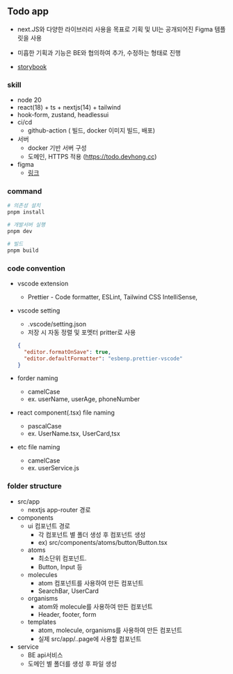 ## Todo app

- next.JS와 다양한 라이브러리 사용을 목표로 기획 및 UI는 공개되어진 Figma 템플릿을 사용
- 미흡한 기획과 기능은 BE와 협의하여 추가, 수정하는 형태로 진행

- [storybook](https://6617c7ab7da9bcd9f302affc-hzetnaltab.chromatic.com/?path=/docs/configure-your-project--docs)

### skill

- node 20
- react(18) + ts + nextjs(14) + tailwind
- hook-form, zustand, headlessui
- ci/cd
  - github-action ( 빌드, docker 이미지 빌드, 배포)
- 서버
  - docker 기반 서버 구성
  - 도메인, HTTPS 적용 (https://todo.devhong.cc)
- figma
  - [링크](https://www.figma.com/file/t9iTdY05UF7CHXTP4yf1NN/TodoApp?type=design&node-id=0-1&mode=design)

### command

```bash
# 의존성 설치
pnpm install

# 개발서버 실행
pnpm dev

# 빌드
pnpm build
```

### code convention

- vscode extension
  - Prettier - Code formatter, ESLint, Tailwind CSS IntelliSense,
- vscode setting

  - .vscode/setting.json
  - 저장 시 자동 정렬 및 포멧터 pritter로 사용

  ```json
  {
    "editor.formatOnSave": true,
    "editor.defaultFormatter": "esbenp.prettier-vscode"
  }
  ```

- forder naming
  - camelCase
  - ex. userName, userAge, phoneNumber
- react component(.tsx) file naming
  - pascalCase
  - ex. UserName.tsx, UserCard,tsx
- etc file naming
  - camelCase
  - ex. userService.js

### folder structure

- src/app
  - nextjs app-router 경로
- components
  - ui 컴포넌트 경로
    - 각 컴포넌트 별 폴더 생성 후 컴포넌트 생성
    - ex) src/components/atoms/button/Button.tsx
  - atoms
    - 최소단위 컴포넌트.
    - Button, Input 등
  - molecules
    - atom 컴포넌트를 사용하여 만든 컴포넌트
    - SearchBar, UserCard
  - organisms
    - atom와 molecule를 사용하여 만든 컴포넌트
    - Header, footer, form
  - templates
    - atom, molecule, organisms를 사용하여 만든 컴포넌트
    - 실제 src/app/..page에 사용할 컴포넌트
- service
  - BE api서비스
  - 도메인 별 폴더를 생성 후 파일 생성
